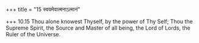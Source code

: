 +++
title = "15 स्वयमेवात्मनाऽत्मानं"

+++
10.15 Thou alone knowest Thyself, by the power of Thy Self; Thou the
Supreme Spirit, the Source and Master of all being, the Lord of Lords,
the Ruler of the Universe.
